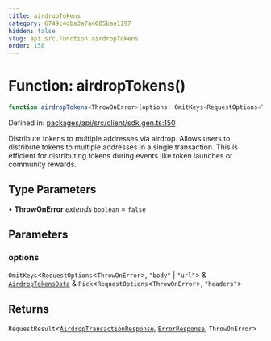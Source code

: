 ```yaml
---
title: airdropTokens
category: 6749c4dba3a7a4005bae1197
hidden: false
slug: api.src.Function.airdropTokens
order: 158
---
```


# Function: airdropTokens()

```ts
function airdropTokens<ThrowOnError>(options: OmitKeys<RequestOptions<ThrowOnError>, "body" | "url"> & AirdropTokensData & Pick<RequestOptions<ThrowOnError>, "headers">): RequestResult<AirdropTransactionResponse, ErrorResponse, ThrowOnError>
```

Defined in: [packages/api/src/client/sdk.gen.ts:150](https://github.com/zkcloudworker/minatokens-lib/blob/main/packages/api/src/client/sdk.gen.ts#L150)

Distribute tokens to multiple addresses via airdrop.
Allows users to distribute tokens to multiple addresses in a single transaction.
This is efficient for distributing tokens during events like token launches or community rewards.

## Type Parameters

• **ThrowOnError** *extends* `boolean` = `false`

## Parameters

### options

`OmitKeys`\<`RequestOptions`\<`ThrowOnError`\>, `"body"` \| `"url"`\> & [`AirdropTokensData`](apisrctypealiasairdroptokensdata) & `Pick`\<`RequestOptions`\<`ThrowOnError`\>, `"headers"`\>

## Returns

`RequestResult`\<[`AirdropTransactionResponse`](apisrctypealiasairdroptransactionresponse), [`ErrorResponse`](apisrctypealiaserrorresponse), `ThrowOnError`\>
